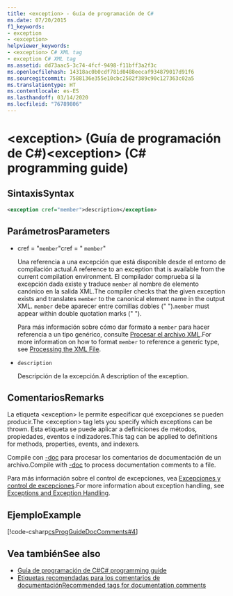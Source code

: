 ```yaml
---
title: <exception> - Guía de programación de C#
ms.date: 07/20/2015
f1_keywords:
- exception
- <exception>
helpviewer_keywords:
- <exception> C# XML tag
- exception C# XML tag
ms.assetid: dd73aac5-3c74-4fcf-9498-f11bff3a2f3c
ms.openlocfilehash: 14318ac0b0cdf781d0488eecaf934879017d91f6
ms.sourcegitcommit: 7588136e355e10cbc2582f389c90c127363c02a5
ms.translationtype: HT
ms.contentlocale: es-ES
ms.lasthandoff: 03/14/2020
ms.locfileid: "76789806"
---
```

# <a name="exception-c-programming-guide"></a><span data-ttu-id="bd3bf-102">\<exception> (Guía de programación de C#)</span><span class="sxs-lookup"><span data-stu-id="bd3bf-102">\<exception> (C# programming guide)</span></span>

## <a name="syntax"></a><span data-ttu-id="bd3bf-103">Sintaxis</span><span class="sxs-lookup"><span data-stu-id="bd3bf-103">Syntax</span></span>

```xml
<exception cref="member">description</exception>
```

## <a name="parameters"></a><span data-ttu-id="bd3bf-104">Parámetros</span><span class="sxs-lookup"><span data-stu-id="bd3bf-104">Parameters</span></span>

- <span data-ttu-id="bd3bf-105">cref = "`member`"</span><span class="sxs-lookup"><span data-stu-id="bd3bf-105">cref = " `member`"</span></span>

  <span data-ttu-id="bd3bf-106">Una referencia a una excepción que está disponible desde el entorno de compilación actual.</span><span class="sxs-lookup"><span data-stu-id="bd3bf-106">A reference to an exception that is available from the current compilation environment.</span></span> <span data-ttu-id="bd3bf-107">El compilador comprueba si la excepción dada existe y traduce `member` al nombre de elemento canónico en la salida XML.</span><span class="sxs-lookup"><span data-stu-id="bd3bf-107">The compiler checks that the given exception exists and translates `member` to the canonical element name in the output XML.</span></span> <span data-ttu-id="bd3bf-108">`member` debe aparecer entre comillas dobles (" ").</span><span class="sxs-lookup"><span data-stu-id="bd3bf-108">`member` must appear within double quotation marks (" ").</span></span>

  <span data-ttu-id="bd3bf-109">Para más información sobre cómo dar formato a `member` para hacer referencia a un tipo genérico, consulte [Procesar el archivo XML](processing-the-xml-file.md).</span><span class="sxs-lookup"><span data-stu-id="bd3bf-109">For more information on how to format `member` to reference a generic type, see [Processing the XML File](processing-the-xml-file.md).</span></span>

- `description`

  <span data-ttu-id="bd3bf-110">Descripción de la excepción.</span><span class="sxs-lookup"><span data-stu-id="bd3bf-110">A description of the exception.</span></span>

## <a name="remarks"></a><span data-ttu-id="bd3bf-111">Comentarios</span><span class="sxs-lookup"><span data-stu-id="bd3bf-111">Remarks</span></span>

<span data-ttu-id="bd3bf-112">La etiqueta \<exception> le permite especificar qué excepciones se pueden producir.</span><span class="sxs-lookup"><span data-stu-id="bd3bf-112">The \<exception> tag lets you specify which exceptions can be thrown.</span></span> <span data-ttu-id="bd3bf-113">Esta etiqueta se puede aplicar a definiciones de métodos, propiedades, eventos e indizadores.</span><span class="sxs-lookup"><span data-stu-id="bd3bf-113">This tag can be applied to definitions for methods, properties, events, and indexers.</span></span>

<span data-ttu-id="bd3bf-114">Compile con [-doc](../../language-reference/compiler-options/doc-compiler-option.md) para procesar los comentarios de documentación de un archivo.</span><span class="sxs-lookup"><span data-stu-id="bd3bf-114">Compile with [-doc](../../language-reference/compiler-options/doc-compiler-option.md) to process documentation comments to a file.</span></span>

<span data-ttu-id="bd3bf-115">Para más información sobre el control de excepciones, vea [Excepciones y control de excepciones](../exceptions/index.md).</span><span class="sxs-lookup"><span data-stu-id="bd3bf-115">For more information about exception handling, see [Exceptions and Exception Handling](../exceptions/index.md).</span></span>

## <a name="example"></a><span data-ttu-id="bd3bf-116">Ejemplo</span><span class="sxs-lookup"><span data-stu-id="bd3bf-116">Example</span></span>

[!code-csharp[csProgGuideDocComments#4](~/samples/snippets/csharp/VS_Snippets_VBCSharp/csProgGuideDocComments/CS/DocComments.cs#4)]

## <a name="see-also"></a><span data-ttu-id="bd3bf-117">Vea también</span><span class="sxs-lookup"><span data-stu-id="bd3bf-117">See also</span></span>

- [<span data-ttu-id="bd3bf-118">Guía de programación de C#</span><span class="sxs-lookup"><span data-stu-id="bd3bf-118">C# programming guide</span></span>](../index.md)
- [<span data-ttu-id="bd3bf-119">Etiquetas recomendadas para los comentarios de documentación</span><span class="sxs-lookup"><span data-stu-id="bd3bf-119">Recommended tags for documentation comments</span></span>](recommended-tags-for-documentation-comments.md)
